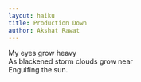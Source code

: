```yaml
---
layout: haiku
title: Production Down
author: Akshat Rawat
---
```


My eyes grow heavy <br>
As blackened storm clouds grow near <br>
Engulfing the sun. <br>
